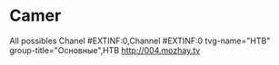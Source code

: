 # Camer
All possibles Chanel
#EXTINF:0,Channel
#EXTINF:0 tvg-name="НТВ" group-title="Основные",НТВ http://004.mozhay.tv 
